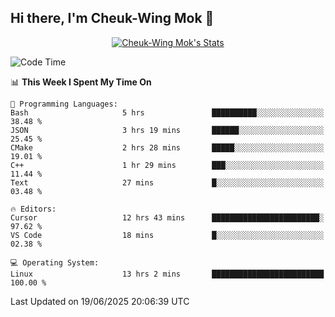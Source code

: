 ## Hi there, I'm Cheuk-Wing Mok 👋

<!--
**mozro0327/mozro0327** is a ✨ _special_ ✨ repository because its `README.md` (this file) appears on your GitHub profile.

Here are some ideas to get you started:

- 🔭 I’m currently working on ...
- 🌱 I’m currently learning ...
- 👯 I’m looking to collaborate on ...
- 🤔 I’m looking for help with ...
- 💬 Ask me about ...
- 📫 How to reach me: ...
- 😄 Pronouns: ...
- ⚡ Fun fact: ...
-->

<p align="center">
  <a href="https://github.com/mozro0327" class="rich-diff-level-one">
    <img src="https://github-readme-stats.vercel.app/api?username=mozro0327&title_color=333&text_color=777" alt="Cheuk-Wing Mok's Stats" >
    <!-- &hide=issues
    <img src="https://github-readme-stats.vercel.app/api?username=mozro0327&hide=issues&title_color=333&text_color=777" alt="Cheuk-Wing Mok's Stats" >
    -->
  </a>
</p>

<!--START_SECTION:waka-->
![Code Time](http://img.shields.io/badge/Code%20Time-3%2C489%20hrs%2041%20mins-blue)

📊 **This Week I Spent My Time On** 

```text
💬 Programming Languages: 
Bash                     5 hrs               ██████████░░░░░░░░░░░░░░░   38.48 % 
JSON                     3 hrs 19 mins       ██████░░░░░░░░░░░░░░░░░░░   25.45 % 
CMake                    2 hrs 28 mins       █████░░░░░░░░░░░░░░░░░░░░   19.01 % 
C++                      1 hr 29 mins        ███░░░░░░░░░░░░░░░░░░░░░░   11.44 % 
Text                     27 mins             █░░░░░░░░░░░░░░░░░░░░░░░░   03.48 % 

🔥 Editors: 
Cursor                   12 hrs 43 mins      ████████████████████████░   97.62 % 
VS Code                  18 mins             █░░░░░░░░░░░░░░░░░░░░░░░░   02.38 % 

💻 Operating System: 
Linux                    13 hrs 2 mins       █████████████████████████   100.00 % 
```


 Last Updated on 19/06/2025 20:06:39 UTC
<!--END_SECTION:waka-->
